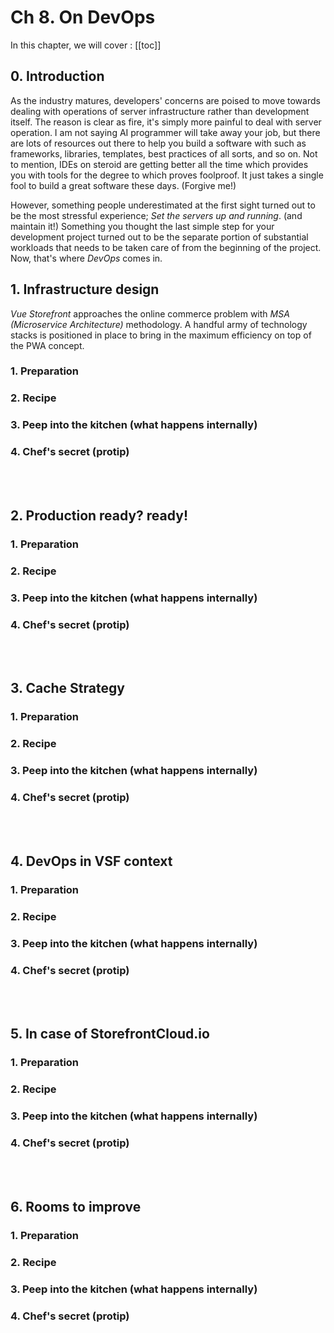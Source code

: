 # Ch 8. On DevOps 

In this chapter, we will cover : 
[[toc]]

## 0. Introduction
As the industry matures, developers' concerns are poised to move towards dealing with operations of server infrastructure rather than development itself. The reason is clear as fire, it's simply more painful to deal with server operation. I am not saying AI programmer will take away your job, but there are lots of resources out there to help you build a software with such as frameworks, libraries, templates, best practices of all sorts, and so on. Not to mention, IDEs on steroid are getting better all the time which provides you with tools for the degree to which proves foolproof. It just takes a single fool to build a great software these days. (Forgive me!) 

However, something people underestimated at the first sight turned out to be the most stressful experience; _Set the servers up and running_. (and maintain it!) Something you thought the last simple step for your development project turned out to be the separate portion of substantial workloads that needs to be taken care of from the beginning of the project. Now, that's where _DevOps_ comes in.  

## 1. Infrastructure design
_Vue Storefront_ approaches the online commerce problem with _MSA (Microservice Architecture)_ methodology. A handful army of technology stacks is positioned in place to bring in the maximum efficiency on top of the PWA concept. 

### 1. Preparation
### 2. Recipe
### 3. Peep into the kitchen (what happens internally)
### 4. Chef's secret (protip)
<br />
<br />

## 2. Production ready? ready!
### 1. Preparation
### 2. Recipe
### 3. Peep into the kitchen (what happens internally)
### 4. Chef's secret (protip)
<br />
<br />

## 3. Cache Strategy
### 1. Preparation
### 2. Recipe
### 3. Peep into the kitchen (what happens internally)
### 4. Chef's secret (protip)
<br />
<br />

## 4. DevOps in VSF context
### 1. Preparation
### 2. Recipe
### 3. Peep into the kitchen (what happens internally)
### 4. Chef's secret (protip)
<br />
<br />

## 5. In case of StorefrontCloud.io
### 1. Preparation
### 2. Recipe
### 3. Peep into the kitchen (what happens internally)
### 4. Chef's secret (protip)
<br />
<br />

## 6. Rooms to improve
### 1. Preparation
### 2. Recipe
### 3. Peep into the kitchen (what happens internally)
### 4. Chef's secret (protip)
<br />
<br />
